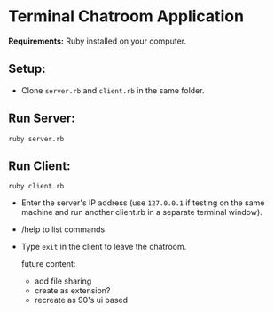 # Terminal Chatroom Application

**Requirements:** Ruby installed on your computer.

## Setup:
- Clone `server.rb` and `client.rb` in the same folder.

## Run Server:

    ruby server.rb

## Run Client:

    ruby client.rb

- Enter the server's IP address (use `127.0.0.1` if testing on the same machine and run another client.rb in a separate terminal window).

- /help to list commands.

- Type `exit` in the client to leave the chatroom.

  future content:
  - add file sharing
  - create as extension?
  - recreate as 90's ui based
